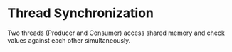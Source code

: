 # Thread Synchronization
Two threads (Producer and Consumer) access shared memory and check values against each other simultaneously.
